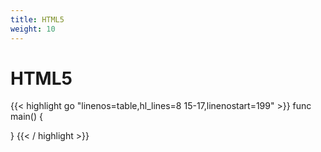 ```yaml
---
title: HTML5
weight: 10
---
```


# HTML5

{{< highlight go "linenos=table,hl_lines=8 15-17,linenostart=199" >}}
func main() {
	
}
{{< / highlight >}}